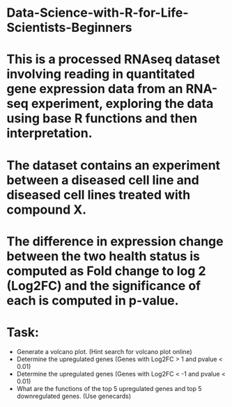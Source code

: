# Data-Science-with-R-for-Life-Scientists-Beginners

# This is a processed RNAseq dataset involving reading in quantitated gene expression data from an RNA-seq experiment, exploring the data using base R functions and then interpretation. 
# The dataset contains an experiment between a diseased cell line and diseased cell lines treated with compound X. 
# The difference in expression change between the two health status is computed as Fold change to log 2 (Log2FC) and the significance of each is computed in p-value.

# Task:

* Generate a volcano plot. (Hint search for volcano plot online)
* Determine the upregulated genes (Genes with Log2FC > 1 and pvalue < 0.01)
* Determine the upregulated genes (Genes with Log2FC < -1 and pvalue < 0.01)
* What are the functions of the top 5 upregulated genes and top 5 downregulated genes. (Use genecards)
